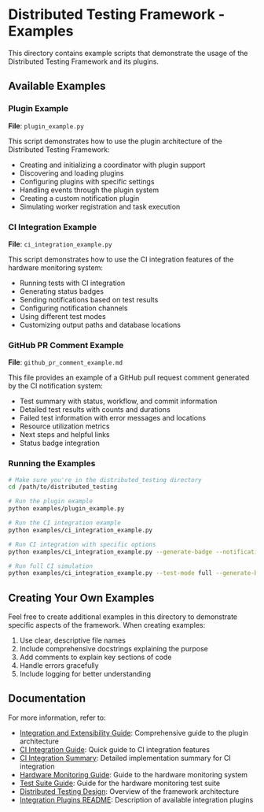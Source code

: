 # Distributed Testing Framework - Examples

This directory contains example scripts that demonstrate the usage of the Distributed Testing Framework and its plugins.

## Available Examples

### Plugin Example

**File**: `plugin_example.py`

This script demonstrates how to use the plugin architecture of the Distributed Testing Framework:

- Creating and initializing a coordinator with plugin support
- Discovering and loading plugins
- Configuring plugins with specific settings
- Handling events through the plugin system
- Creating a custom notification plugin
- Simulating worker registration and task execution

### CI Integration Example

**File**: `ci_integration_example.py`

This script demonstrates how to use the CI integration features of the hardware monitoring system:

- Running tests with CI integration
- Generating status badges
- Sending notifications based on test results
- Configuring notification channels
- Using different test modes
- Customizing output paths and database locations

### GitHub PR Comment Example

**File**: `github_pr_comment_example.md`

This file provides an example of a GitHub pull request comment generated by the CI notification system:

- Test summary with status, workflow, and commit information
- Detailed test results with counts and durations
- Failed test information with error messages and locations
- Resource utilization metrics
- Next steps and helpful links
- Status badge integration

### Running the Examples

```bash
# Make sure you're in the distributed_testing directory
cd /path/to/distributed_testing

# Run the plugin example
python examples/plugin_example.py

# Run the CI integration example
python examples/ci_integration_example.py

# Run CI integration with specific options
python examples/ci_integration_example.py --generate-badge --notification

# Run full CI simulation
python examples/ci_integration_example.py --test-mode full --generate-badge --notification --ci-integration
```

## Creating Your Own Examples

Feel free to create additional examples in this directory to demonstrate specific aspects of the framework. When creating examples:

1. Use clear, descriptive file names
2. Include comprehensive docstrings explaining the purpose
3. Add comments to explain key sections of code
4. Handle errors gracefully
5. Include logging for better understanding

## Documentation

For more information, refer to:

- [Integration and Extensibility Guide](../INTEGRATION_EXTENSIBILITY_GUIDE.md): Comprehensive guide to the plugin architecture
- [CI Integration Guide](../README_CI_INTEGRATION.md): Quick guide to CI integration features
- [CI Integration Summary](../CI_INTEGRATION_SUMMARY.md): Detailed implementation summary for CI integration
- [Hardware Monitoring Guide](../README_HARDWARE_MONITORING.md): Guide to the hardware monitoring system
- [Test Suite Guide](../TEST_SUITE_GUIDE.md): Guide for the hardware monitoring test suite
- [Distributed Testing Design](../DISTRIBUTED_TESTING_DESIGN.md): Overview of the framework architecture
- [Integration Plugins README](../integration/README.md): Description of available integration plugins